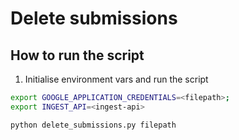 # Delete submissions

## How to run the script
1. Initialise environment vars and run the script
```bash
export GOOGLE_APPLICATION_CREDENTIALS=<filepath>;
export INGEST_API=<ingest-api>

python delete_submissions.py filepath
```

